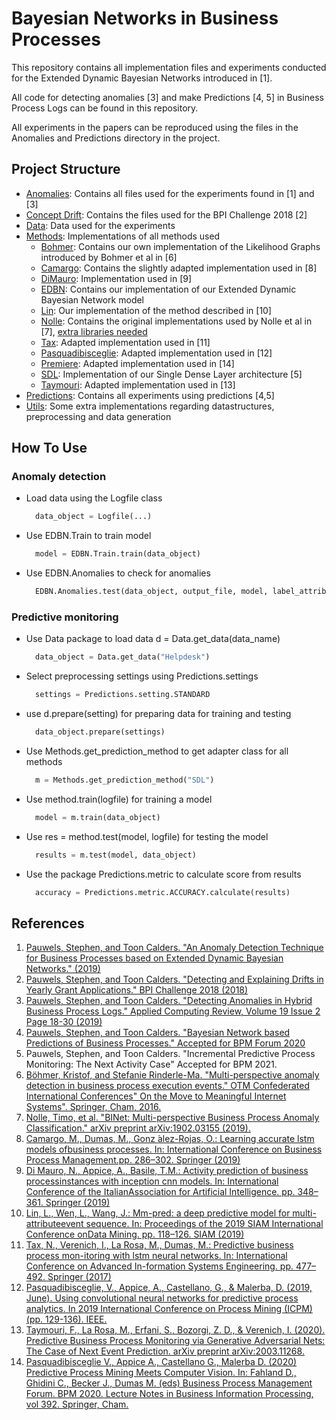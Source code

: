 # Bayesian Networks in Business Processes</h1>

This repository contains all implementation files and experiments conducted for the Extended Dynamic Bayesian Networks introduced in
[1].
  
All code for detecting anomalies [3] and make Predictions [4, 5] in Business Process Logs can be found in this repository.
 
All experiments in the papers can be reproduced using the files in the Anomalies and Predictions directory in the project.

## Project Structure
- [Anomalies](https://github.com/StephenPauwels/edbn/tree/master/Anomalies): Contains all files used for the experiments found in [1] and [3]
- [Concept Drift](https://github.com/StephenPauwels/edbn/tree/master/Concept%20Drift): Contains the files used for the BPI Challenge 2018 [2]
- [Data](https://github.com/StephenPauwels/edbn/tree/master/Data): Data used for the experiments
- [Methods](https://github.com/StephenPauwels/edbn/tree/master/Methods): Implementations of all methods used
    - [Bohmer](https://github.com/StephenPauwels/edbn/tree/master/Methods/Bohmer): Contains our own implementation of the Likelihood Graphs introduced by Bohmer et al in [6]
    - [Camargo](https://github.com/StephenPauwels/edbn/tree/master/Methods/Camargo): Contains the slightly adapted implementation used in [8]
    - [DiMauro](https://github.com/StephenPauwels/edbn/tree/master/Methods/DiMauro): Implementation used in [9]
    - [EDBN](https://github.com/StephenPauwels/edbn/tree/master/Methods/EDBN): Contains our implementation of our Extended Dynamic Bayesian Network model
    - [Lin](https://github.com/StephenPauwels/edbn/tree/master/Methods/Lin): Our implementation of the method described in [10]
    - [Nolle](https://github.com/StephenPauwels/edbn/tree/master/Methods/Nolle): Contains the original implementations used by Nolle et al in [7], [extra libraries needed](https://github.com/tnolle/binet)
    - [Tax](https://github.com/StephenPauwels/edbn/tree/master/Methods/Tax): Adapted implementation used in [11]
    - [Pasquadibisceglie](https://github.com/StephenPauwels/edbn/tree/master/Methods/Pasquadibisceglie): Adapted implementation used in [12]
    - [Premiere](https://github.com/StephenPauwels/edbn/tree/master/Methods/Premiere): Adapted implementation used in [14]
    - [SDL](https://github.com/StephenPauwels/edbn/tree/master/Methods/SDL): Implementation of our Single Dense Layer architecture [5]
    - [Taymouri](https://github.com/StephenPauwels/edbn/tree/master/Methods/Taymouri): Adapted implementation used in [13]
- [Predictions](https://github.com/StephenPauwels/edbn/tree/master/Predictions): Contains all experiments using predictions [4,5]
- [Utils](https://github.com/StephenPauwels/edbn/tree/master/Utils): Some extra implementations regarding datastructures, preprocessing and data generation


## How To Use
### Anomaly detection
- Load data using the Logfile class
  ```python
    data_object = Logfile(...)
  ```
- Use EDBN.Train to train model
  ```python
    model = EDBN.Train.train(data_object)
  ```
- Use EDBN.Anomalies to check for anomalies
  ```python
    EDBN.Anomalies.test(data_object, output_file, model, label_attribute, normal_val)
  ```
  
### Predictive monitoring
- Use Data package to load data d = Data.get_data(data_name)
  ```python
    data_object = Data.get_data("Helpdesk")
  ```
- Select preprocessing settings using Predictions.settings
  ```python
    settings = Predictions.setting.STANDARD
  ```
- use d.prepare(setting) for preparing data for training and testing
  ```python
    data_object.prepare(settings)
  ```
- Use Methods.get_prediction_method to get adapter class for all methods
  ```python
    m = Methods.get_prediction_method("SDL")
  ```
- Use method.train(logfile) for training a model
  ```python
    model = m.train(data_object)
  ```
- Use res = method.test(model, logfile) for testing the model
  ```python
    results = m.test(model, data_object)
  ```
- Use the package Predictions.metric to calculate score from results
  ```python
    accuracy = Predictions.metric.ACCURACY.calculate(results)
  ```

## References
1. [Pauwels, Stephen, and Toon Calders. "An Anomaly Detection Technique for Business Processes based on Extended Dynamic Bayesian Networks." (2019)](http://adrem.uantwerpen.be/bibrem/pubs/PauwelsSAC19.pdf)
2. [Pauwels, Stephen, and Toon Calders. "Detecting and Explaining Drifts in Yearly Grant Applications." BPI Challenge 2018 (2018)](http://adrem.uantwerpen.be//bibrem/pubs/pauwels2018BPIC.pdf)
3. [Pauwels, Stephen, and Toon Calders. "Detecting Anomalies in Hybrid Business Process Logs." Applied Computing Review, Volume 19  Issue 2  Page 18-30 (2019)](http://adrem.uantwerpen.be//bibrem/pubs/AcmAnomaly.pdf)
4. [Pauwels, Stephen, and Toon Calders. "Bayesian Network based Predictions of Business Processes." Accepted for BPM Forum 2020](https://www.researchgate.net/publication/342918314_Bayesian_Network_based_Predictions_of_Business_Processes)
5. Pauwels, Stephen, and Toon Calders. "Incremental Predictive Process Monitoring: The Next Activity Case" Accepted for BPM 2021.
6. [Böhmer, Kristof, and Stefanie Rinderle-Ma. "Multi-perspective anomaly detection in business process execution events." OTM Confederated International Conferences" On the Move to Meaningful Internet Systems". Springer, Cham, 2016.](https://eprints.cs.univie.ac.at/4785/1/cr.pdf)
7. [Nolle, Timo, et al. "BINet: Multi-perspective Business Process Anomaly Classification." arXiv preprint arXiv:1902.03155 (2019).](https://arxiv.org/pdf/1902.03155.pdf)
8. [Camargo, M., Dumas, M., Gonz ́alez-Rojas, O.: Learning accurate lstm models ofbusiness processes. In: International Conference on Business Process Management.pp. 286–302. Springer (2019)](https://www.researchgate.net/publication/335360219_Learning_Accurate_LSTM_Models_of_Business_Processes)
9. [Di  Mauro,  N.,  Appice,  A.,  Basile,  T.M.:  Activity  prediction  of  business  processinstances  with  inception  cnn  models.  In:  International  Conference  of  the  ItalianAssociation for Artificial Intelligence. pp. 348–361. Springer (2019)](https://www.researchgate.net/publication/337311225_Activity_Prediction_of_Business_Process_Instances_with_Inception_CNN_Models)
10.  [Lin, L., Wen, L., Wang, J.: Mm-pred: a deep predictive model for multi-attributeevent  sequence.  In:  Proceedings  of  the  2019  SIAM  International  Conference  onData Mining. pp. 118–126. SIAM (2019)](https://www.researchgate.net/publication/332889154_MM-Pred_A_Deep_Predictive_Model_for_Multi-attribute_Event_Sequence)
11.  [Tax, N., Verenich, I., La Rosa, M., Dumas, M.: Predictive business process mon-itoring with lstm neural networks. In: International Conference on Advanced In-formation Systems Engineering. pp. 477–492. Springer (2017)](https://www.researchgate.net/publication/318134519_Predictive_Business_Process_Monitoring_with_LSTM_Neural_Networks)
12. [Pasquadibisceglie, V., Appice, A., Castellano, G., & Malerba, D. (2019, June). Using convolutional neural networks for predictive process analytics. In 2019 International Conference on Process Mining (ICPM) (pp. 129-136). IEEE.](https://www.researchgate.net/publication/334992139_Using_Convolutional_Neural_Networks_for_Predictive_Process_Analytics)
13. [Taymouri, F., La Rosa, M., Erfani, S., Bozorgi, Z. D., & Verenich, I. (2020). Predictive Business Process Monitoring via Generative Adversarial Nets: The Case of Next Event Prediction. arXiv preprint arXiv:2003.11268.](https://www.researchgate.net/publication/340173139_Predictive_Business_Process_Monitoring_via_Generative_Adversarial_Nets_The_Case_of_Next_Event_Prediction)
14. [Pasquadibisceglie V., Appice A., Castellano G., Malerba D. (2020) Predictive Process Mining Meets Computer Vision. In: Fahland D., Ghidini C., Becker J., Dumas M. (eds) Business Process Management Forum. BPM 2020. Lecture Notes in Business Information Processing, vol 392. Springer, Cham.](https://www.researchgate.net/publication/344105876_Predictive_Process_Mining_Meets_Computer_Vision)
